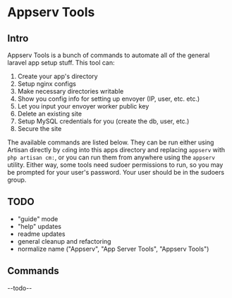 # Appserv Tools

## Intro
Appserv Tools is a bunch of commands to automate all of the general laravel app
setup stuff. This tool can:
1. Create your app's directory
2. Setup nginx configs
3. Make necessary directories writable
4. Show you config info for setting up envoyer (IP, user, etc. etc.)
5. Let you input your envoyer worker public key
6. Delete an existing site
7. Setup MySQL credentials for you (create the db, user, etc.)
8. Secure the site

The available commands are listed below. They can be run either using Artisan
directly by `cd`ing into this apps directory and replacing `appserv` with
`php artisan cm:`, or you can run them from anywhere using the `appserv`
utility. Either way, some tools need sudoer permissions to run, so you may be
prompted for your user's password. Your user should be in the sudoers group.

## TODO
* "guide" mode
* "help" updates
* readme updates
* general cleanup and refactoring
* normalize name ("Appserv", "App Server Tools", "Appserv Tools")

## Commands
--todo--
